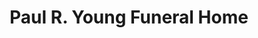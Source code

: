 ---
title: "Paul R. Young Funeral Home"
url: /cincinnati/paul-r-young-funeral-home/
shop: Bestattungen
---